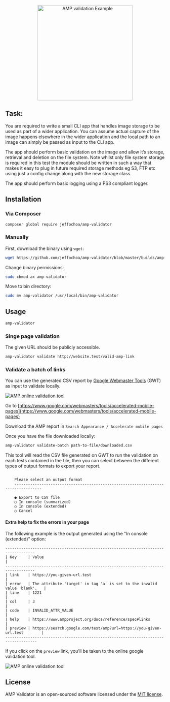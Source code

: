 <p align="center">
    <img src="https://raw.githubusercontent.com/jeffochoa/amp-validator/master/docs/example.png" alt="AMP validation Example" height="300">
</p>


## Task:

You are required to write a small CLI app that handles image storage to be used as part of a wider application. You can assume actual capture of the image happens elsewhere in the wider application and the local path to an image can simply be passed as input to the CLI app.

 

The app should perform basic validation on the image and allow it’s storage, retrieval and deletion on the file system. Note whilst only file system storage is required in this test the module should be written in such a way that makes it easy to plug in future required storage methods eg S3, FTP etc using just a config change along with the new storage class.

 

The app should perform basic logging using a PS3 compliant logger.

 

## Installation

### Via Composer

```bash
composer global require jeffochoa/amp-validator
```

### Manually

First, download the binary using `wget`:

```bash
wget https://github.com/jeffochoa/amp-validator/blob/master/builds/amp-validator -O amp-validator
```

Change binary permissions:

```bash
sudo chmod ax amp-validator
```

Move to bin directory:

```bash
sudo mv amp-validator /usr/local/bin/amp-validator
```

## Usage

```bash
amp-validator
```

### Singe page validation

The given URL should be publicly accessible.

```bash
amp-validator validate http://website.test/valid-amp-link
```

### Validate a batch of links

You can use the generated CSV report by [Google Webmaster Tools](https://www.google.com/webmasters/tools/home) (GWT) as input to validate locally.

[![AMP online validation tool](https://raw.githubusercontent.com/jeffochoa/amp-validator/master/docs/csv-download.png)](https://www.google.com/webmasters/tools/accelerated-mobile-pages)

Go to [https://www.google.com/webmasters/tools/accelerated-mobile-pages](https://www.google.com/webmasters/tools/accelerated-mobile-pages)

Download the AMP report in `Search Appearance / Accelerate mobile pages`

Once you have the file downloaded locally:

```bash
amp-validator validate-batch path-to-file/downloaded.csv
```

This tool will read the CSV file generated on GWT to run the validation on each tests contained in the file, then you can select between the different types of output formats to export your report.

```text

    Please select an output format
    ----------------------------------------------------------------------------------

    ● Export to CSV file
    ○ In console (summarized)
    ○ In console (extended)
    ○ Cancel
```

#### Extra help to fix the errors in your page
The following example is the output generated using the "In console (extended)" option:

```text
-----------------------------------------------------------------------------------
| Key     | Value                                                                    |
-----------------------------------------------------------------------------------
| link    | https://you-given-url.test                                               |
| error   | The attribute 'target' in tag 'a' is set to the invalid value 'blank'.   |
| line    | 1221                                                                     |
| col     | 3                                                                        |
| code    | INVALID_ATTR_VALUE                                                       |
| help    | https://www.ampproject.org/docs/reference/spec#links                     |
| preview | https://search.google.com/test/amp?url=https://you-given-url.test        |
------------------------------------------------------------------------------------
```

If you click on the `preview` link, you'll be taken to the online google validation tool.

![AMP online validation tool](https://raw.githubusercontent.com/jeffochoa/amp-validator/master/docs/test-online.jpg)

## License

AMP Validator is an open-sourced software licensed under the [MIT license](LICENSE.md).
